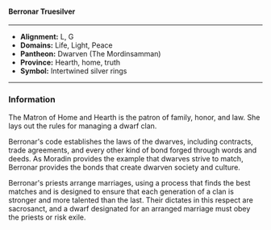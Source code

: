 #### Berronar Truesilver
___

- **Alignment:** L, G
- **Domains:** Life, Light, Peace
- **Pantheon:** Dwarven (The Mordinsamman)
- **Province:** Hearth, home, truth
- **Symbol:** Intertwined silver rings
___

### Information

The Matron of Home and Hearth is the patron of family, honor, and law. She lays out the rules for managing a dwarf clan.

Berronar's code establishes the laws of the dwarves, including contracts, trade agreements, and every other kind of bond forged through words and deeds. As Moradin provides the example that dwarves strive to match, Berronar provides the bonds that create dwarven society and culture.

Berronar's priests arrange marriages, using a process that finds the best matches and is designed to ensure that each generation of a clan is stronger and more talented than the last. Their dictates in this respect are sacrosanct, and a dwarf designated for an arranged marriage must obey the priests or risk exile.